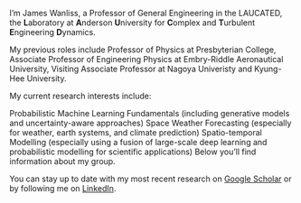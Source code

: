 I’m James Wanliss, a Professor of General Engineering in the LAUCATED, the **L**aboratory at **A**nderson **U**niversity for **C**omplex and **T**urbulent **E**ngineering **D**ynamics.

My previous roles include Professor of Physics at Presbyterian College, Associate Professor of Engineering Physics at Embry-Riddle Aeronautical University, Visiting Associate Professor at Nagoya Univeristy and Kyung-Hee University.

My current research interests include:

Probabilistic Machine Learning Fundamentals (including generative models and uncertainty-aware approaches)
Space Weather Forecasting (especially for weather, earth systems, and climate prediction)
Spatio-temporal Modelling (especially using a fusion of large-scale deep learning and probabilistic modelling for scientific applications)
Below you’ll find information about my group.

You can stay up to date with my most recent research on [Google Scholar](https://scholar.google.com/citations?user=-Z1y9dAAAAAJ&hl=en&oi=ao) or by following me on [LinkedIn](https://www.linkedin.com/in/james-wanliss-44800a24/).
